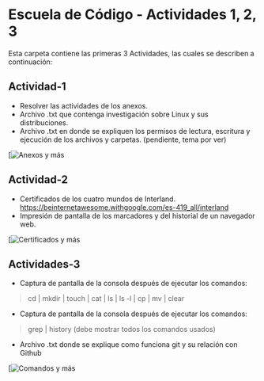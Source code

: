 # Escuela de Código - Actividades 1, 2, 3

Esta carpeta contiene las primeras 3 Actividades, las cuales se describen a continuación:

## Actividad-1
- Resolver las actividades de los anexos.
- Archivo .txt que contenga investigación sobre Linux y sus distribuciones.
- Archivo .txt en donde se expliquen los permisos de lectura, escritura y ejecución de los archivos y carpetas.  (pendiente, tema por ver)


[![Anexos y más](https://user-images.githubusercontent.com/32878468/132118232-6dc80cc8-2661-4a33-8be6-d8fdb799090b.png)

## Actividad-2
- Certificados de los cuatro mundos de Interland.    https://beinternetawesome.withgoogle.com/es-419_all/interland
- Impresión de pantalla de los marcadores y del historial de un navegador web.

[![Certificados y más](https://user-images.githubusercontent.com/32878468/132118182-d016b1d5-02c6-4777-8a66-e50a492b03f5.png)

## Actividades-3
- Captura de pantalla de la consola después de ejecutar los comandos:
> cd |
> mkdir |
> touch |
> cat |
> ls |
> ls -l |
> cp |
> mv |
> clear
- Captura de pantalla de la consola después de ejecutar los comandos:
> grep |
> history (debe mostrar todos los comandos usados)
- Archivo .txt donde se explique como funciona git y su relación con Github

[![Comandos y más](https://user-images.githubusercontent.com/32878468/132118256-a7acd3ef-e880-45b6-a18c-8e0ecb174403.png)
